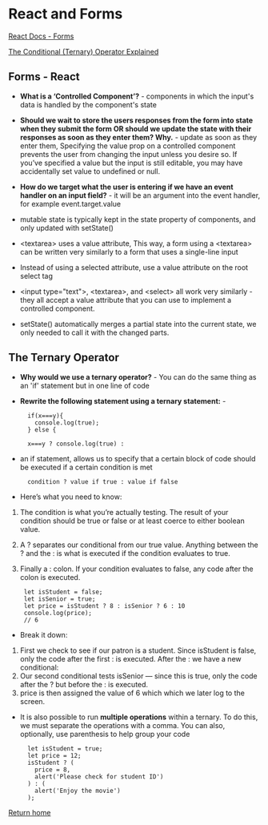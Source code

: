 # React and Forms

[React Docs - Forms](https://reactjs.org/docs/forms.html)

[The Conditional (Ternary) Operator Explained](https://codeburst.io/javascript-the-conditional-ternary-operator-explained-cac7218beeff)

## Forms - React

- **What is a ‘Controlled Component’?** - components in which the input's data is handled by the component's state
- **Should we wait to store the users responses from the form into state when they submit the form OR should we update the state with their responses as soon as they enter them? Why.** - update as soon as they enter them, Specifying the value prop on a controlled component prevents the user from changing the input unless you desire so. If you’ve specified a value but the input is still editable, you may have accidentally set value to undefined or null.
- **How do we target what the user is entering if we have an event handler on an input field?** - it will be an argument into the event handler, for example event.target.value

- mutable state is typically kept in the state property of components, and only updated with setState()

- \<textarea> uses a value attribute, This way, a form using a \<textarea> can be written very similarly to a form that uses a single-line input

- Instead of using a selected attribute, use a value attribute on the root select tag

- \<input type="text">, \<textarea>, and \<select> all work very similarly - they all accept a value attribute that you can use to implement a controlled component.

- setState() automatically merges a partial state into the current state, we only needed to call it with the changed parts.

## The Ternary Operator

- **Why would we use a ternary operator?** - You can do the same thing as an 'if' statement but in one line of code
- **Rewrite the following statement using a ternary statement:** -

        if(x===y){
          console.log(true);
        } else {

        x===y ? console.log(true) :

- an if statement, allows us to specify that a certain block of code should be executed if a certain condition is met

        condition ? value if true : value if false

- Here’s what you need to know:

1. The condition is what you’re actually testing. The result of your condition should be true or false or at least coerce to either boolean value.
2. A ? separates our conditional from our true value. Anything between the ? and the : is what is executed if the condition evaluates to true.
3. Finally a : colon. If your condition evaluates to false, any code after the colon is executed.

        let isStudent = false;
        let isSenior = true;
        let price = isStudent ? 8 : isSenior ? 6 : 10
        console.log(price);
        // 6

- Break it down:

1. First we check to see if our patron is a student. Since isStudent is false, only the code after the first : is executed. After the : we have a new conditional:
2. Our second conditional tests isSenior — since this is true, only the code after the ? but before the : is executed.
3. price is then assigned the value of 6 which which we later log to the screen.

- It is also possible to run **multiple operations** within a ternary. To do this, we must separate the operations with a comma. You can also, optionally, use parenthesis to help group your code

        let isStudent = true;
        let price = 12;
        isStudent ? (
          price = 8,
          alert('Please check for student ID')
        ) : (
          alert('Enjoy the movie')
        );

[Return home](https://khofstetter94.github.io/reading-notes/)
